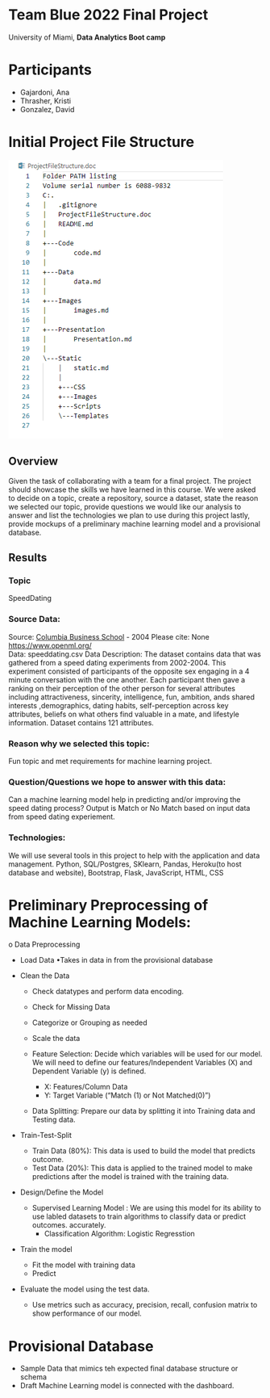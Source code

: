 # Team Blue 2022 Final Project
University of Miami, __Data Analytics Boot camp__

# Participants
- Gajardoni, Ana
- Thrasher, Kristi
- Gonzalez, David

# Initial Project File Structure
![Segment #1 - Project File Structure](/Images/ProjectFileStructure.png)


## Overview 
Given the task of collaborating with a team for a final project. The project should showcase the skills we have learned in this course. 
We were asked to decide on a topic, create a repository, source a dataset, state the reason we selected our topic, provide questions we would like our analysis to answer and list the technologies we plan to use during this project lastly, provide mockups of a preliminary machine learning model and a provisional database.

## Results

### Topic
SpeedDating

### Source Data: 
Source: [Columbia Business School](http://www.stat.columbia.edu/~gelman/arm/examples/speed.dating/) - 2004
Please cite: None
https://www.openml.org/  
Data: speeddating.csv
Data Description: 
The dataset contains data that was gathered from a speed dating experiments from 2002-2004.  This experiment consisted of participants of the opposite sex engaging in a 4 minute conversation with the one another. Each participant then gave a ranking on their perception of the other person for several attributes including attractiveness, sincerity, intelligence, fun, ambition, ands shared interests ,demographics, dating habits, self-perception across key attributes, beliefs on what others find valuable in a mate, and lifestyle information. Dataset contains 121 attributes. 

### Reason why we selected this topic: 
Fun topic and met requirements for machine learning project.

### Question/Questions we hope to answer with this data: 
Can a machine learning model help in predicting and/or improving the speed dating process? 
Output is Match or No Match based on input data from speed dating experiement.

### Technologies: 
We will use several tools in this project to help with the application and data management.
Python, SQL/Postgres, SKlearn, Pandas, Heroku(to host database and website), Bootstrap, Flask, JavaScript, HTML, CSS   

# Preliminary Preprocessing of Machine Learning Models:
o	Data Preprocessing 
* Load Data
  •Takes in data in from the  provisional database 
* Clean the Data
    * Check datatypes and perform data encoding. 
    * Check for Missing Data 
    * Categorize or Grouping as needed
    * Scale the data

    * Feature Selection: Decide which variables will be used for our model. We will need to define our features/Independent Variables (X) and Dependent Variable (y) is defined. 
    
        * X: Features/Column Data
        * Y: Target Variable (“Match (1) or Not Matched(0)”) 

    * Data Splitting: Prepare our data by splitting it into Training data and Testing data.

* Train-Test-Split
    * Train Data (80%): This data is used to build the model that predicts outcome. 
    * Test Data (20%):  This data is applied to the trained model to make predictions after the model is trained with the training data. 

*  Design/Define the Model
    * Supervised Learning Model : We are using this model for its ability to use labled datasets to train algorithms to classify data or predict outcomes. accurately.
    	* Classification Algorithm: Logistic Regresstion
    		
* Train the model
    * Fit the model with training data
    * Predict 

* Evaluate the model using the test data. 
    * Use metrics such as accuracy, precision, recall, confusion matrix to show performance of our model. 

# Provisional Database 

*  Sample Data that mimics teh expected final database structure or schema
*  Draft Machine Learning model is connected with the dashboard. 
